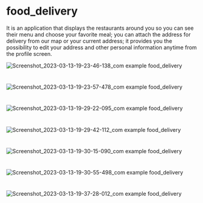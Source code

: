 # food_delivery

It is an application that displays the restaurants around you so you can see their menu 
and choose your favorite meal; you can attach the address for delivery from our map or 
your current address; it provides you the possibility to edit your address and other 
personal information anytime from the profile screen.

![Screenshot_2023-03-13-19-23-46-138_com example food_delivery](https://user-images.githubusercontent.com/52718382/224783528-83a39607-e179-4251-927d-6ee8451becf9.jpg)
#
![Screenshot_2023-03-13-19-23-57-478_com example food_delivery](https://user-images.githubusercontent.com/52718382/224783562-1e5158f5-e450-4df3-b14a-f5ade7315b28.jpg)
#
![Screenshot_2023-03-13-19-29-22-095_com example food_delivery](https://user-images.githubusercontent.com/52718382/224783592-5de08433-0c0b-4c34-bd6e-4d6b0419735e.jpg)
#
![Screenshot_2023-03-13-19-29-42-112_com example food_delivery](https://user-images.githubusercontent.com/52718382/224783634-5b5c1276-592d-4106-a77c-927bc3e656f3.jpg)
#
![Screenshot_2023-03-13-19-30-15-090_com example food_delivery](https://user-images.githubusercontent.com/52718382/224783657-8e7b57e7-9bac-42cb-83a4-55d1573a37fd.jpg)
#
![Screenshot_2023-03-13-19-30-55-498_com example food_delivery](https://user-images.githubusercontent.com/52718382/224783705-04ab0190-8d88-42d6-800b-cb3b7d3e6137.jpg)
#
![Screenshot_2023-03-13-19-37-28-012_com example food_delivery](https://user-images.githubusercontent.com/52718382/224783742-e42bab74-4816-47b8-ad8f-ea3810becb10.jpg)
#
